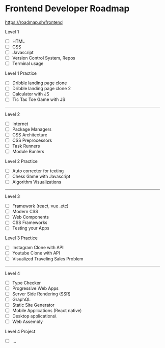 # Frontend Developer Roadmap

https://roadmap.sh/frontend

Level 1

- [ ] HTML
- [ ] CSS
- [ ] Javascript
- [ ] Version Control System, Repos
- [ ] Terminal usage

Level 1 Practice

- [ ] Dribble landing page clone
- [ ] Dribble landing page clone 2
- [ ] Calculator with JS
- [ ] Tic Tac Toe Game with JS

---

Level 2

- [ ] Internet
- [ ] Package Managers
- [ ] CSS Architecture
- [ ] CSS Preprocessors
- [ ] Task Runners
- [ ] Module Bunlers

Level 2 Practice

- [ ] Auto correcter for texting
- [ ] Chess Game with Javascript
- [ ] Algorithm Visualizations

---

Level 3

- [ ] Framework (react, vue .etc)
- [ ] Modern CSS
- [ ] Web Components
- [ ] CSS Frameworks
- [ ] Testing your Apps

Level 3 Practice

- [ ] Instagram Clone with API
- [ ] Youtube Clone with API
- [ ] Visualized Traveling Sales Problem

---

Level 4

- [ ] Type Checker
- [ ] Progressive Web Apps
- [ ] Server Side Rendering (SSR)
- [ ] GraphQL 
- [ ] Static Site Generator
- [ ] Mobile Applications (React native)
- [ ] Desktop applications\
- [ ] Web Assembly

Level 4 Project

- [ ] ...













